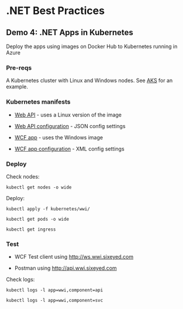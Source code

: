 # .NET Best Practices

## Demo 4: .NET Apps in Kubernetes

Deploy the apps using images on Docker Hub to Kubernetes running in Azure

### Pre-reqs

A Kubernetes cluster with Linux and Windows nodes. See [AKS](aks.md) for an example.

### Kubernetes manifests

- [Web API](kubernetes/wwi/api.yaml) - uses a Linux version of the image

- [Web API configuration](kubernetes/wwi/api-config-override.yaml) - JSON config settings

- [WCF app](kubernetes/wwi/svc.yaml) - uses the Windows image

- [WCF app configuration](kubernetes/wwi/svc-config-appsettings.yaml) - XML config settings

### Deploy

Check nodes:

```
kubectl get nodes -o wide
```

Deploy:

```
kubectl apply -f kubernetes/wwi/

kubectl get pods -o wide

kubectl get ingress
```

### Test

- WCF Test client using http://ws.wwi.sixeyed.com

- Postman using http://api.wwi.sixeyed.com

Check logs:

```
kubectl logs -l app=wwi,component=api

kubectl logs -l app=wwi,component=svc
```